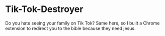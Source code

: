 # Tik-Tok-Destroyer
Do you hate seeing your family on Tik Tok? Same here, so I built a Chrome extension to redirect you to the bible because they need jesus.
